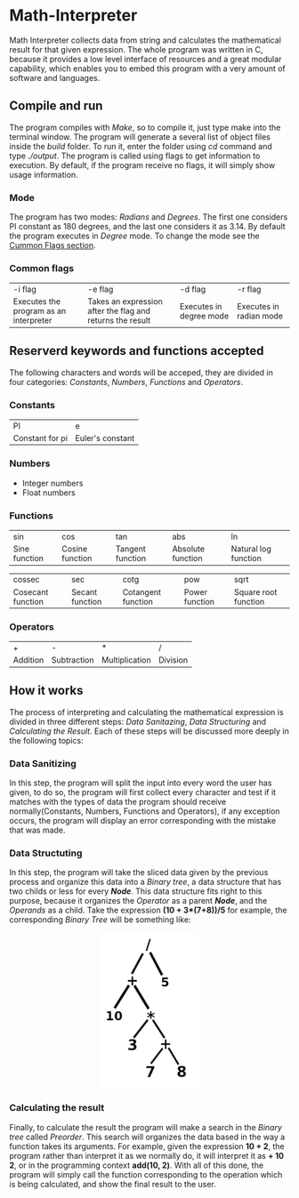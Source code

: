# Math-Interpreter
Math Interpreter collects data from string and calculates the mathematical result for that given expression. The whole program was written in C, because it provides a low level interface of resources and a great modular capability, which enables you to embed this program with a very amount of software and languages.

## Compile and run

The program compiles with *Make*, so to compile it, just type make into the terminal window. The program will generate a several list of object files inside the *build* folder. To run it, enter the folder using *cd* command and type *./output*. The program is called using flags to get information to execution. By default, if the program receive no flags, it will simply show usage information.

### Mode

The program has two modes: *Radians* and *Degrees*. The first one considers PI constant as 180 degrees, and the last one  considers it as 3.14. By default the program executes in *Degree* mode. To change the mode see the [Cummon Flags section](#common-flags).

### Common flags
<table>
  <tr>
    <td>-i flag</td>
    <td>-e flag</td>
    <td>-d flag</td>
    <td>-r flag</td>
  </td>
  <tr>
    <td>Executes the program as an interpreter</td>
    <td>Takes an expression after the flag and returns the result</td>
    <td>Executes in degree mode</td>
    <td>Executes in radian mode</td>
  </tr>
</table>

## Reserverd keywords and functions accepted
The following characters and words will be acceped, they are divided in four categories: *Constants*, *Numbers*, *Functions* and *Operators*.

### Constants
<table>
  <tr>
    <td>PI</td>
    <td>e</td>
  </tr>
  <tr>
  <td>Constant for pi</td>
  <td>Euler's constant</td>
  </tr>
</table>

### Numbers

- Integer numbers
- Float numbers

### Functions

<table>
  <tr>
    <td>sin</td>
    <td>cos</td>
    <td>tan</td>
    <td>abs</td>
    <td>ln</td>
  </tr>
  <tr>
    <td>Sine function</td>
    <td>Cosine function</td>
    <td>Tangent function</td>
    <td>Absolute function</td>
    <td>Natural log function</td>
  </tr>
</table>
<table>
  <tr>
    <td>cossec</td>
    <td>sec</td>
    <td>cotg</td>
    <td>pow</td>
    <td>sqrt</td>
  </tr>
  <tr>
    <td>Cosecant function</td>
    <td>Secant function</td>
    <td>Cotangent function</td>
    <td>Power function</td>
    <td>Square root function</td>
  </tr>
</table>

### Operators

<table>
  <tr>
    <td>+</td>
    <td>-</td>
    <td>*</td>
    <td>/</td>
  </tr>
  <tr>
    <td>Addition</td>
    <td>Subtraction</td>
    <td>Multiplication</td>
    <td>Division</td>
  </tr>
</table>

## How it works

The process of interpreting and calculating the mathematical expression is divided in three different steps: *Data Sanitazing*, *Data Structuring* and *Calculating the Result*. Each of these steps will be discussed more deeply in the following topics:

### Data Sanitizing

In this step, the program will split the input into every word the user has given, to do so, the program will first collect every character and test if it matches with the types of data the program should receive normally(Constants, Numbers, Functions and Operators), if any exception occurs, the program will display an error corresponding with the mistake that was made.

### Data Structuting

In this step, the program will take the sliced data given by the previous process and organize this data into a *Binary tree*, a data structure that has two childs or less for every ***Node***. This data structure fits right to this purpose, because it organizes the *Operator* as a parent ***Node***, and the *Operands* as a child. Take the expression **(10 + 3\*(7+8))/5** for example, the corresponding *Binary Tree* will be something like:

<p align="center">
  <img src="binary-tree.png" alt="Binary tree for expression (10 + 3*(7+8)/5)" height="280px">
</p>

### Calculating the result

Finally, to calculate the result the program will make a search in the *Binary tree* called *Preorder*. This search will organizes the data based in the way a function takes its arguments. For example, given the expression **10 + 2**, the program rather than interpret it as we normally do, it will interpret it as **+ 10 2**, or in the programming context **add(10, 2)**. With all of this done, the program will simply call the function corresponding to the operation which is being calculated, and show the final result to the user.
